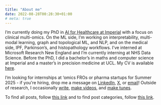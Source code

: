 ```yaml
---
title: "About me"
date: 2022-08-28T00:28:30+01:00
# meta: true
---
```


I’m currently doing my PhD in [AI for Healthcare at Imperial](https://ai4health.io/) with a focus on clinical multi-omics. On the ML side, I’m working on interpretability, multi-modal learning, graph and topological ML, and NLP, and on the medical side, IPF, Parkinson’s, and histopathology workflows. I’ve interned at Microsoft Research New England and I’m currently interning at NHS Data Science. Before the PhD, I did a bachelor’s in maths and computer science at Imperial and a master’s in precision medicine at UCL. My CV is available [here](../data/CV_031024.pdf).

I’m looking for internships at ‘omics FROs or pharma startups for Summer 2025 - if you're hiring, drop me a message on [LinkedIn](https://uk.linkedin.com/in/avish-vijayaraghavan), [X](https://x.com/avishvj), or [email](mailto:avish.vijayaraghavan17@imperial.ac.uk)! Outside of research, I occasionally [write](https://avishvj.github.io/), [make videos](https://www.youtube.com/@avishvijayaraghavan), and [make tunes](https://open.spotify.com/artist/77JwWnM4Tq5EOanhEguNuw).

To find all posts, follow [this link](https://avishvj.github.io/posts) and to find post categories, follow [this link](https://avishvj.github.io/categories).
